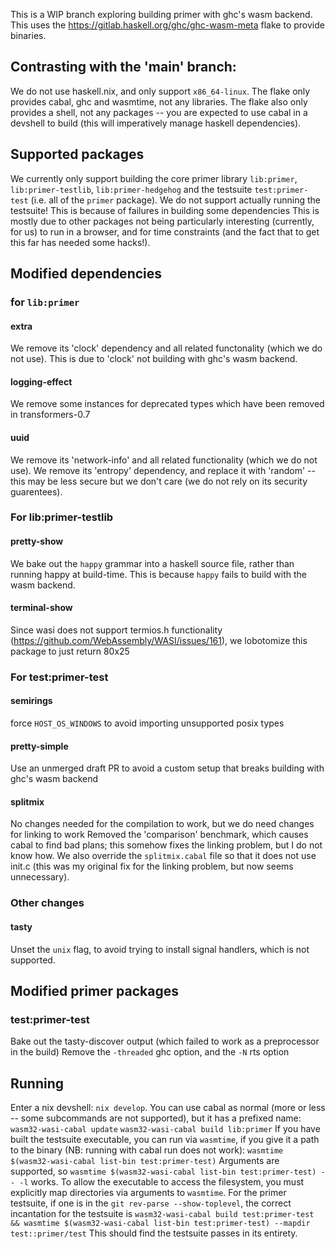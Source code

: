 This is a WIP branch exploring building primer with ghc's wasm backend.
This uses the https://gitlab.haskell.org/ghc/ghc-wasm-meta flake to provide binaries.

## Contrasting with the 'main' branch:
We do not use haskell.nix, and only support `x86_64-linux`.
The flake only provides cabal, ghc and wasmtime, not any libraries.
The flake also only provides a shell, not any packages -- you are expected to use cabal in a devshell to build (this will imperatively manage haskell dependencies).

## Supported packages
We currently only support building the core primer library `lib:primer`, `lib:primer-testlib`, `lib:primer-hedgehog` and the testsuite `test:primer-test` (i.e. all of the `primer` package).
We do not support actually running the testsuite!
This is because of failures in building some dependencies
This is mostly due to other packages not being particularly interesting (currently, for us) to run in a browser, and for time constraints (and the fact that to get this far has needed some hacks!).

## Modified dependencies
### for `lib:primer`
#### extra
We remove its 'clock' dependency and all related functonality (which we do not use).
This is due to 'clock' not building with ghc's wasm backend.
#### logging-effect
We remove some instances for deprecated types which have been removed in transformers-0.7
#### uuid
We remove its 'network-info' and all related functionality (which we do not use).
We remove its 'entropy' dependency, and replace it with 'random' -- this may be less secure but we don't care (we do not rely on its security guarentees).
### For lib:primer-testlib
#### pretty-show
We bake out the `happy` grammar into a haskell source file, rather than running happy at build-time.
This is because `happy` fails to build with the wasm backend.
#### terminal-show
Since wasi does not support termios.h functionality (https://github.com/WebAssembly/WASI/issues/161), we lobotomize this package to just return 80x25
### For test:primer-test
#### semirings
force `HOST_OS_WINDOWS` to avoid importing unsupported posix types
#### pretty-simple
Use an unmerged draft PR to avoid a custom setup that breaks building with ghc's wasm backend
#### splitmix
No changes needed for the compilation to work, but we do need changes for linking to work
Removed the 'comparison' benchmark, which causes cabal to find bad plans; this somehow fixes the linking problem, but I do not know how.
We also override the `splitmix.cabal` file so that it does not use init.c (this was my original fix for the linking problem, but now seems unnecessary).
### Other changes
#### tasty
Unset the `unix` flag, to avoid trying to install signal handlers, which is not supported.

## Modified primer packages
### test:primer-test
Bake out the tasty-discover output (which failed to work as a preprocessor in the build)
Remove the `-threaded` ghc option, and the `-N` rts option

## Running
Enter a nix devshell: `nix develop`.
You can use cabal as normal (more or less -- some subcommands are not supported), but it has a prefixed name:
`wasm32-wasi-cabal update`
`wasm32-wasi-cabal build lib:primer`
If you have built the testsuite executable, you can run via `wasmtime`, if you give it a path to the binary (NB: running with cabal run does not work):
`wasmtime $(wasm32-wasi-cabal list-bin test:primer-test)`
Arguments are supported, so
`wasmtime $(wasm32-wasi-cabal list-bin test:primer-test) -- -l`
works.
To allow the executable to access the filesystem, you must explicitly map directories via arguments to `wasmtime`.
For the primer testsuite, if one is in the `git rev-parse --show-toplevel`, the correct incantation for the testsuite is
`wasm32-wasi-cabal build test:primer-test && wasmtime $(wasm32-wasi-cabal list-bin test:primer-test) --mapdir test::primer/test`
This should find the testsuite passes in its entirety.
